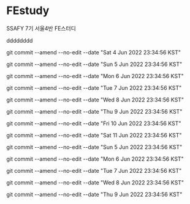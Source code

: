 # FEstudy
SSAFY 7기 서울4반 FE스터디

dddddddd

git commit --amend --no-edit --date "Sat 4 Jun 2022 23:34:56 KST"

git commit --amend --no-edit --date "Sun 5 Jun 2022 23:34:56 KST"

git commit --amend --no-edit --date "Mon 6 Jun 2022 23:34:56 KST"

git commit --amend --no-edit --date "Tue 7 Jun 2022 23:34:56 KST"

git commit --amend --no-edit --date "Wed 8 Jun 2022 23:34:56 KST"

git commit --amend --no-edit --date "Thu 9 Jun 2022 23:34:56 KST"

git commit --amend --no-edit --date "Fri 10 Jun 2022 23:34:56 KST"

git commit --amend --no-edit --date "Sat 11 Jun 2022 23:34:56 KST"

git commit --amend --no-edit --date "Sun 5 Jun 2022 23:34:56 KST"

git commit --amend --no-edit --date "Mon 6 Jun 2022 23:34:56 KST"

git commit --amend --no-edit --date "Tue 7 Jun 2022 23:34:56 KST"

git commit --amend --no-edit --date "Wed 8 Jun 2022 23:34:56 KST"

git commit --amend --no-edit --date "Thu 9 Jun 2022 23:34:56 KST"

